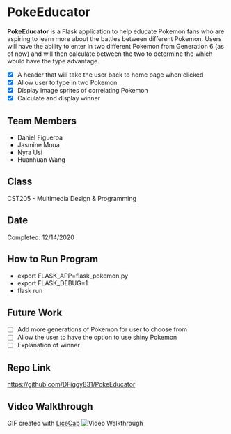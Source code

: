 # PokeEducator
   **PokeEducator** is a Flask application to help educate Pokemon fans who are aspiring to learn more about the battles between different Pokemon. Users will have the ability to enter in two different Pokemon from Generation 6 (as of now) and will then calculate between the two to determine the which would have the type advantage. 
   * [x] A header that will take the user back to home page when clicked
   * [x] Allow user to type in two Pokemon
   * [x] Display image sprites of correlating Pokemon
   * [x] Calculate and display winner
## Team Members
 - Daniel Figueroa
 - Jasmine Moua
 - Nyra Usi
 - Huanhuan Wang
## Class
   CST205 - Multimedia Design & Programming
## Date
   Completed: 12/14/2020
## How to Run Program
  - export FLASK_APP=flask_pokemon.py
  - export FLASK_DEBUG=1
  - flask run
## Future Work
  * [ ] Add more generations of Pokemon for user to choose from
  * [ ] Allow the user to have the option to use shiny Pokemon
  * [ ] Explanation of winner
## Repo Link
   https://github.com/DFiggy831/PokeEducator
## Video Walkthrough
GIF created with [LiceCap](http://www.cockos.com/licecap/)
<img src='Walkthrough.gif' title='Video Walkthrough' width='' alt='Video Walkthrough' />
